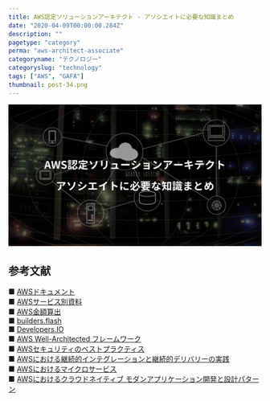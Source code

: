 ```yaml
---
title: AWS認定ソリューションアーキテクト - アソシエイトに必要な知識まとめ
date: "2020-04-09T00:00:00.284Z"
description: ""
pagetype: "category"
perma: "aws-architect-associate"
categoryname: "テクノロジー"
categoryslug: "technology"
tags: ["AWS", "GAFA"]
thumbnail: post-34.png
---
```


![](./post-34.png)

## 

## 

## 

## 

## 

## 

## 参考文献

■ [AWSドキュメント](https://docs.aws.amazon.com/index.html)  
■ [AWSサービス別資料](https://aws.amazon.com/jp/aws-jp-introduction/aws-jp-webinar-service-cut/)  
■ [AWS金額算出](https://calculator.s3.amazonaws.com/index.html)  
■ [builders.flash](https://aws.amazon.com/jp/builders-flash/)  
■ [Developers.IO](https://dev.classmethod.jp/)  
■ [AWS Well-Architected フレームワーク](https://d1.awsstatic.com/International/ja_JP/Whitepapers/AWS_Well-Architected_Framework_2018_JA_final.pdf)  
■ [AWSセキュリティのベストプラクティス](https://d1.awsstatic.com/whitepapers/ja_JP/Security/AWS_Security_Best_Practices.pdf)  
■ [AWSにおける継続的インテグレーションと継続的デリバリーの実践](https://d1.awsstatic.com/International/ja_JP/Whitepapers/practicing-continuous-integration-continuous-delivery-on-AWS_JA_final.pdf)  
■ [AWSにおけるマイクロサービス](https://d1.awsstatic.com/International/ja_JP/Whitepapers/MicroservicesOnAWS-V2_NT0829_SMO_MJ_EditSM_ProofSM_ProofNT.pdf)  
■ [AWSにおけるクラウドネイティブ モダンアプリケーション開発と設計パターン](https://d1.awsstatic.com/whitepapers/ja_JP/modern-application-development-on-aws.pdf)  
